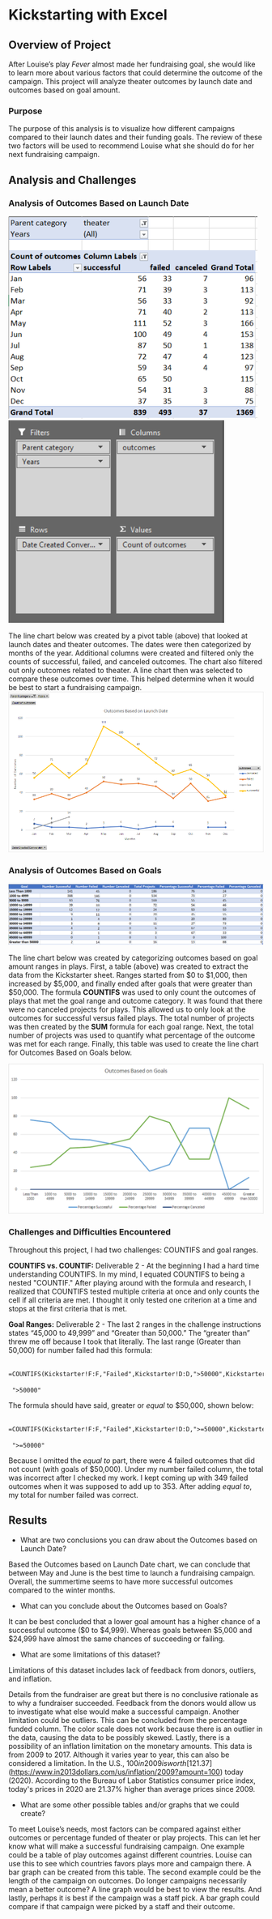 # Kickstarting with Excel

## Overview of Project
After Louise’s play *Fever* almost made her fundraising goal, she would like to learn more about various factors that could determine the outcome of the campaign. This project will analyze theater outcomes by launch date and outcomes based on goal amount. 

### Purpose
The purpose of this analysis is to visualize how different campaigns compared to their launch dates and their funding goals. The review of these two factors will be used to recommend Louise what she should do for her next fundraising campaign.

## Analysis and Challenges

### Analysis of Outcomes Based on Launch Date
<img src="Date_Pivot_Table.PNG" height="400"> <img src="Date_Pivot_Fields.PNG" height="400">

The line chart below was created by a pivot table (above) that looked at launch dates and theater outcomes. The dates were then categorized by months of the year. Additional columns were created and filtered only the counts of successful, failed, and canceled outcomes. The chart also filtered out only outcomes related to theater. A line chart then was selected to compare these outcomes over time. This helped determine when it would be best to start a fundraising campaign. 
![](Outcomes%20Based%20on%20Launch%20Date.png)

### Analysis of Outcomes Based on Goals
![](Outcomes_vs_Goals_Table.PNG)

The line chart below was created by categorizing outcomes based on goal amount ranges in plays. First, a table (above) was created to extract the data from the Kickstarter sheet. Ranges started from $0 to $1,000, then increased by $5,000, and finally ended after goals that were greater than $50,000. The formula **COUNTIFS** was used to only count the outcomes of plays that met the goal range and outcome category. It was found that there were no canceled projects for plays. This allowed us to only look at the outcomes for successful versus failed plays. The total number of projects was then created by the **SUM** formula for each goal range. Next, the total number of projects was used to quantify what percentage of the outcome was met for each range. Finally, this table was used to create the line chart for Outcomes Based on Goals below. 

![](Outcomes_vs_Goals.png)

### Challenges and Difficulties Encountered
Throughout this project, I had two challenges: COUNTIFS and goal ranges. 

**COUNTIFS vs. COUNTIF:** Deliverable 2 - At the beginning I had a hard time understanding COUNTIFS. In my mind, I equated COUNTIFS to being a nested "COUNTIF." After playing around with the formula and research, I realized that COUNTIFS tested multiple criteria at once and only counts the cell if all criteria are met.  I thought it only tested one criterion at a time and stops at the first criteria that is met. 

**Goal Ranges:** Deliverable 2 - The last 2 ranges in the challenge instructions states “45,000 to 49,999” and “Greater than 50,000.” The “greater than” threw me off because I took that literally. The last range (Greater than 50,000) for number failed had this formula: 
```
 =COUNTIFS(Kickstarter!F:F,"Failed",Kickstarter!D:D,">50000",Kickstarter!R:R,"plays") 
 
 ">50000"
```
The formula should have said, greater or *equal* to $50,000, shown below:
```
 =COUNTIFS(Kickstarter!F:F,"Failed",Kickstarter!D:D,">=50000",Kickstarter!R:R,"plays") 
 
 ">=50000"
```
Because I omitted the *equal to* part, there were 4 failed outcomes that did not count (with goals of $50,000). Under my number failed column, the total was incorrect after I checked my work. I kept coming up with 349 failed outcomes when it was supposed to add up to 353. After adding *equal to*, my total for number failed was correct.

## Results
- What are two conclusions you can draw about the Outcomes based on Launch Date?

Based the Outcomes based on Launch Date chart, we can conclude that between May and June is the best time to launch a fundraising campaign. Overall, the summertime seems to have more successful outcomes compared to the winter months.

- What can you conclude about the Outcomes based on Goals? 

It can be best concluded that a lower goal amount has a higher chance of a successful outcome ($0 to $4,999). Whereas goals between $5,000 and $24,999 have almost the same chances of succeeding or failing.   

- What are some limitations of this dataset?

Limitations of this dataset includes lack of feedback from donors, outliers, and inflation. 

Details from the fundraiser are great but there is no conclusive rationale as to why a fundraiser succeeded. Feedback from the donors would allow us to investigate what else would make a successful campaign. Another limitation could be outliers. This can be concluded from the percentage funded column. The color scale does not work because there is an outlier in the data, causing the data to be possibly skewed.  Lastly, there is a possibility of an inflation limitation on the monetary amounts. This data is from 2009 to 2017. Although it varies year to year, this can also be considered a limitation. In the U.S., $100 in 2009 is worth [$121.37](https://www.in2013dollars.com/us/inflation/2009?amount=100)  today (2020). According to the Bureau of Labor Statistics consumer price index, today's prices in 2020 are 21.37% higher than average prices since 2009.

- What are some other possible tables and/or graphs that we could create?

To meet Louise’s needs, most factors can be compared against either outcomes or percentage funded of theater or play projects. This can let her know what will make a successful fundraising campaign. One example could be a table of play outcomes against different countries. Louise can use this to see which countries favors plays more and campaign there. A bar graph can be created from this table. The second example could be the length of the campaign on outcomes. Do longer campaigns necessarily mean a better outcome? A line graph would be best to view the results. And lastly, perhaps it is best if the campaign was a staff pick. A bar graph could compare if that campaign were picked by a staff and their outcome. 

